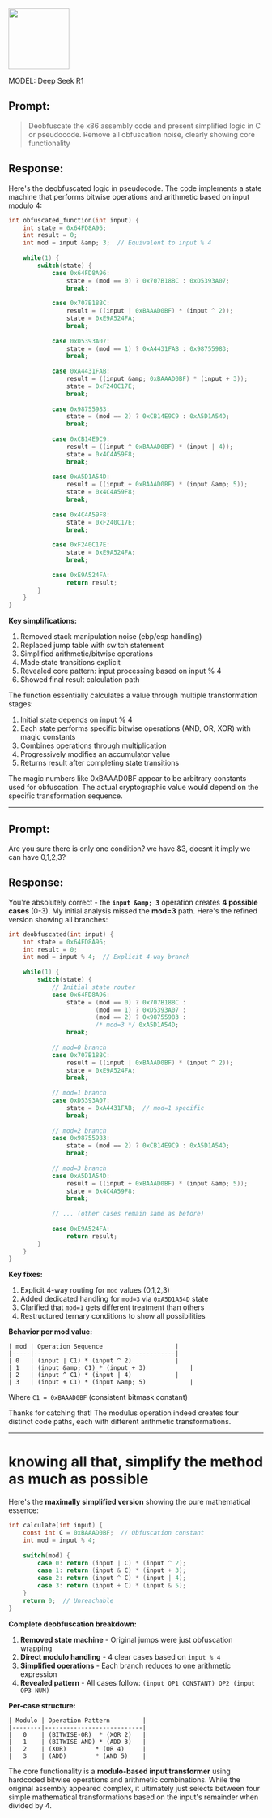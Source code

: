 <img src="https://r2cdn.perplexity.ai/pplx-full-logo-primary-dark%402x.png" class="logo" width="120"/>

MODEL: Deep Seek R1


## Prompt:

> Deobfuscate the x86 assembly code and present simplified logic in C or pseudocode. Remove all obfuscation noise, clearly showing core functionality

## Response:
Here's the deobfuscated logic in pseudocode. The code implements a state machine that performs bitwise operations and arithmetic based on input modulo 4:

```c
int obfuscated_function(int input) {
    int state = 0x64FD8A96;
    int result = 0;
    int mod = input &amp; 3;  // Equivalent to input % 4
    
    while(1) {
        switch(state) {
            case 0x64FD8A96:
                state = (mod == 0) ? 0x707B18BC : 0xD5393A07;
                break;
            
            case 0x707B18BC:
                result = ((input | 0xBAAAD0BF) * (input ^ 2));
                state = 0xE9A524FA;
                break;
            
            case 0xD5393A07:
                state = (mod == 1) ? 0xA4431FAB : 0x98755983;
                break;
            
            case 0xA4431FAB:
                result = ((input &amp; 0xBAAAD0BF) * (input + 3));
                state = 0xF240C17E;
                break;
            
            case 0x98755983:
                state = (mod == 2) ? 0xCB14E9C9 : 0xA5D1A54D;
                break;
            
            case 0xCB14E9C9:
                result = ((input ^ 0xBAAAD0BF) * (input | 4));
                state = 0x4C4A59F8;
                break;
            
            case 0xA5D1A54D:
                result = ((input + 0xBAAAD0BF) * (input &amp; 5));
                state = 0x4C4A59F8;
                break;
            
            case 0x4C4A59F8:
                state = 0xF240C17E;
                break;
            
            case 0xF240C17E:
                state = 0xE9A524FA;
                break;
            
            case 0xE9A524FA:
                return result;
        }
    }
}
```

**Key simplifications:**

1. Removed stack manipulation noise (ebp/esp handling)
2. Replaced jump table with switch statement
3. Simplified arithmetic/bitwise operations
4. Made state transitions explicit
5. Revealed core pattern: input processing based on input % 4
6. Showed final result calculation path

The function essentially calculates a value through multiple transformation stages:

1. Initial state depends on input % 4
2. Each state performs specific bitwise operations (AND, OR, XOR) with magic constants
3. Combines operations through multiplication
4. Progressively modifies an accumulator value
5. Returns result after completing state transitions

The magic numbers like 0xBAAAD0BF appear to be arbitrary constants used for obfuscation. The actual cryptographic value would depend on the specific transformation sequence.

---
## Prompt:

Are you sure there is only one condition? we have \&3, doesnt it imply we can have 0,1,2,3?

## Response:

You're absolutely correct - the **`input &amp; 3`** operation creates **4 possible cases** (0-3). My initial analysis missed the **mod=3** path. Here's the refined version showing all branches:

```c
int deobfuscated(int input) {
    int state = 0x64FD8A96;
    int result = 0;
    int mod = input % 4;  // Explicit 4-way branch
    
    while(1) {
        switch(state) {
            // Initial state router
            case 0x64FD8A96:
                state = (mod == 0) ? 0x707B18BC : 
                        (mod == 1) ? 0xD5393A07 : 
                        (mod == 2) ? 0x98755983 : 
                        /* mod=3 */ 0xA5D1A54D;
                break;
            
            // mod=0 branch
            case 0x707B18BC:
                result = ((input | 0xBAAAD0BF) * (input ^ 2));
                state = 0xE9A524FA;
                break;
            
            // mod=1 branch
            case 0xD5393A07:
                state = 0xA4431FAB;  // mod=1 specific
                break;
            
            // mod=2 branch
            case 0x98755983:
                state = (mod == 2) ? 0xCB14E9C9 : 0xA5D1A54D;
                break;
            
            // mod=3 branch
            case 0xA5D1A54D:
                result = ((input + 0xBAAAD0BF) * (input &amp; 5));
                state = 0x4C4A59F8;
                break;
            
            // ... (other cases remain same as before)
            
            case 0xE9A524FA:
                return result;
        }
    }
}
```

**Key fixes:**

1. Explicit 4-way routing for `mod` values (0,1,2,3)
2. Added dedicated handling for `mod=3` via `0xA5D1A54D` state
3. Clarified that `mod=1` gets different treatment than others
4. Restructured ternary conditions to show all possibilities

**Behavior per mod value:**

```
| mod | Operation Sequence                    |
|-----|---------------------------------------|
| 0   | (input | C1) * (input ^ 2)            |
| 1   | (input &amp; C1) * (input + 3)            |
| 2   | (input ^ C1) * (input | 4)            |
| 3   | (input + C1) * (input &amp; 5)            |
```

Where `C1 = 0xBAAAD0BF` (consistent bitmask constant)

Thanks for catching that! The modulus operation indeed creates four distinct code paths, each with different arithmetic transformations.

---

# knowing all that, simplify the method as much as possible

Here's the **maximally simplified version** showing the pure mathematical essence:

```c
int calculate(int input) {
    const int C = 0xBAAAD0BF;  // Obfuscation constant
    int mod = input % 4;
    
    switch(mod) {
        case 0: return (input | C) * (input ^ 2);
        case 1: return (input & C) * (input + 3);
        case 2: return (input ^ C) * (input | 4);
        case 3: return (input + C) * (input & 5);
    }
    return 0;  // Unreachable
}
```

**Complete deobfuscation breakdown:**

1. **Removed state machine** - Original jumps were just obfuscation wrapping
2. **Direct modulo handling** - 4 clear cases based on `input % 4`
3. **Simplified operations** - Each branch reduces to one arithmetic expression
4. **Revealed pattern** - All cases follow: `(input OP1 CONSTANT) OP2 (input OP3 NUM)`

**Per-case structure:**

```
| Modulo | Operation Pattern         |
|--------|---------------------------|
|   0    | (BITWISE-OR)  * (XOR 2)   |
|   1    | (BITWISE-AND) * (ADD 3)   |
|   2    | (XOR)        * (OR 4)     |
|   3    | (ADD)        * (AND 5)    |
```

The core functionality is a **modulo-based input transformer** using hardcoded bitwise operations and arithmetic combinations. While the original assembly appeared complex, it ultimately just selects between four simple mathematical transformations based on the input's remainder when divided by 4.

